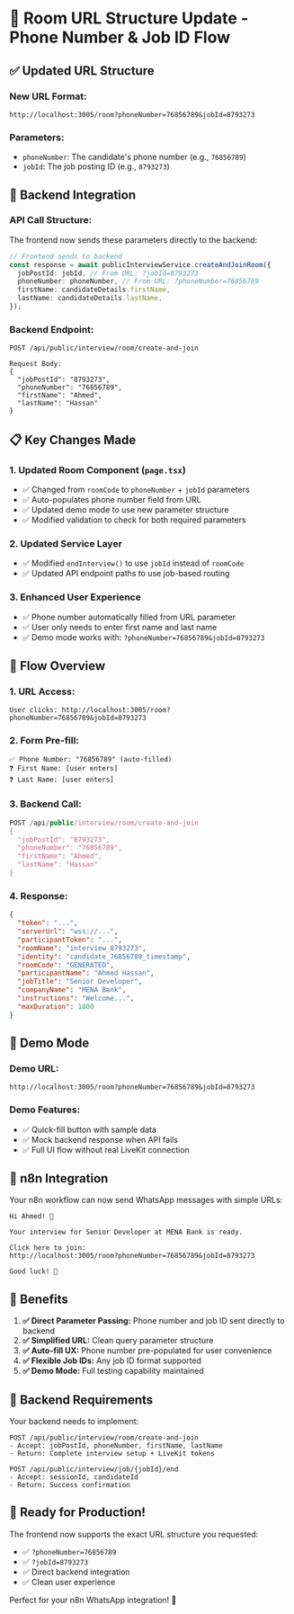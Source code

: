 # 🎯 Room URL Structure Update - Phone Number & Job ID Flow

## ✅ **Updated URL Structure**

### **New URL Format:**

```
http://localhost:3005/room?phoneNumber=76856789&jobId=8793273
```

### **Parameters:**

- `phoneNumber`: The candidate's phone number (e.g., `76856789`)
- `jobId`: The job posting ID (e.g., `8793273`)

## 🚀 **Backend Integration**

### **API Call Structure:**

The frontend now sends these parameters directly to the backend:

```typescript
// Frontend sends to backend
const response = await publicInterviewService.createAndJoinRoom({
  jobPostId: jobId, // From URL: ?jobId=8793273
  phoneNumber: phoneNumber, // From URL: ?phoneNumber=76856789
  firstName: candidateDetails.firstName,
  lastName: candidateDetails.lastName,
});
```

### **Backend Endpoint:**

```
POST /api/public/interview/room/create-and-join

Request Body:
{
  "jobPostId": "8793273",
  "phoneNumber": "76856789",
  "firstName": "Ahmed",
  "lastName": "Hassan"
}
```

## 📋 **Key Changes Made**

### **1. Updated Room Component (`page.tsx`)**

- ✅ Changed from `roomCode` to `phoneNumber` + `jobId` parameters
- ✅ Auto-populates phone number field from URL
- ✅ Updated demo mode to use new parameter structure
- ✅ Modified validation to check for both required parameters

### **2. Updated Service Layer**

- ✅ Modified `endInterview()` to use `jobId` instead of `roomCode`
- ✅ Updated API endpoint paths to use job-based routing

### **3. Enhanced User Experience**

- ✅ Phone number automatically filled from URL parameter
- ✅ User only needs to enter first name and last name
- ✅ Demo mode works with: `?phoneNumber=76856789&jobId=8793273`

## 🎯 **Flow Overview**

### **1. URL Access:**

```
User clicks: http://localhost:3005/room?phoneNumber=76856789&jobId=8793273
```

### **2. Form Pre-fill:**

```
✅ Phone Number: "76856789" (auto-filled)
❓ First Name: [user enters]
❓ Last Name: [user enters]
```

### **3. Backend Call:**

```typescript
POST /api/public/interview/room/create-and-join
{
  "jobPostId": "8793273",
  "phoneNumber": "76856789",
  "firstName": "Ahmed",
  "lastName": "Hassan"
}
```

### **4. Response:**

```json
{
  "token": "...",
  "serverUrl": "wss://...",
  "participantToken": "...",
  "roomName": "interview_8793273",
  "identity": "candidate_76856789_timestamp",
  "roomCode": "GENERATED",
  "participantName": "Ahmed Hassan",
  "jobTitle": "Senior Developer",
  "companyName": "MENA Bank",
  "instructions": "Welcome...",
  "maxDuration": 1800
}
```

## 🔧 **Demo Mode**

### **Demo URL:**

```
http://localhost:3005/room?phoneNumber=76856789&jobId=8793273
```

### **Demo Features:**

- ✅ Quick-fill button with sample data
- ✅ Mock backend response when API fails
- ✅ Full UI flow without real LiveKit connection

## 📱 **n8n Integration**

Your n8n workflow can now send WhatsApp messages with simple URLs:

```
Hi Ahmed! 👋

Your interview for Senior Developer at MENA Bank is ready.

Click here to join:
http://localhost:3005/room?phoneNumber=76856789&jobId=8793273

Good luck! 🚀
```

## 🎯 **Benefits**

1. **✅ Direct Parameter Passing:** Phone number and job ID sent directly to backend
2. **✅ Simplified URL:** Clean query parameter structure
3. **✅ Auto-fill UX:** Phone number pre-populated for user convenience
4. **✅ Flexible Job IDs:** Any job ID format supported
5. **✅ Demo Mode:** Full testing capability maintained

## 🚀 **Backend Requirements**

Your backend needs to implement:

```
POST /api/public/interview/room/create-and-join
- Accept: jobPostId, phoneNumber, firstName, lastName
- Return: Complete interview setup + LiveKit tokens

POST /api/public/interview/job/{jobId}/end
- Accept: sessionId, candidateId
- Return: Success confirmation
```

## 🎉 **Ready for Production!**

The frontend now supports the exact URL structure you requested:

- ✅ `?phoneNumber=76856789`
- ✅ `?jobId=8793273`
- ✅ Direct backend integration
- ✅ Clean user experience

Perfect for your n8n WhatsApp integration! 🚀
